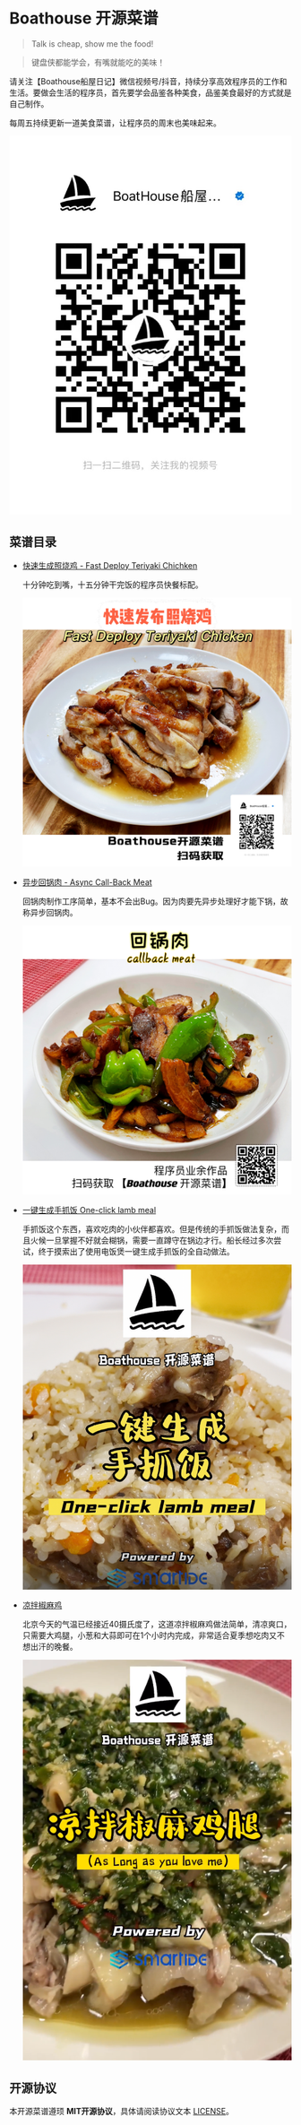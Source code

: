 # Boathouse 开源菜谱

> Talk is cheap, show me the food!

> 键盘侠都能学会，有嘴就能吃的美味！

请关注【Boathouse船屋日记】微信视频号/抖音，持续分享高效程序员的工作和生活。要做会生活的程序员，首先要学会品鉴各种美食，品鉴美食最好的方式就是自己制作。

每周五持续更新一道美食菜谱，让程序员的周末也美味起来。

![](docs/images/boathouse-code.jpg)

## 菜谱目录

- [快速生成照烧鸡 - Fast Deploy Teriyaki Chichken](docs/20220716-fastchichken/index.md)
  
  十分钟吃到嘴，十五分钟干完饭的程序员快餐标配。
  
  ![](docs/20220716-fastchichken/images/fastchicken.JPG)

- [异步回锅肉 - Async Call-Back Meat](docs/20220709-async-callback-meat/index.md)

  回锅肉制作工序简单，基本不会出Bug。因为肉要先异步处理好才能下锅，故称异步回锅肉。

  ![](docs/20220709-async-callback-meat/images/async-callback-meat.jpg)

- [一键生成手抓饭 One-click lamb meal](docs/20220630-oneclicklumbmeal/index.md)

  手抓饭这个东西，喜欢吃肉的小伙伴都喜欢。但是传统的手抓饭做法复杂，而且火候一旦掌握不好就会糊锅，需要一直蹲守在锅边才行。船长经过多次尝试，终于摸索出了使用电饭煲一键生成手抓饭的全自动做法。

  ![](docs/20220630-oneclicklumbmeal/images/one-click-lambmeal.png)

- [凉拌椒麻鸡](docs/20220624-jiaomachicken/index.md)

  北京今天的气温已经接近40摄氏度了，这道凉拌椒麻鸡做法简单，清凉爽口，只需要大鸡腿，小葱和大蒜即可在1个小时内完成，非常适合夏季想吃肉又不想出汗的晚餐。

  ![](docs/20220624-jiaomachicken/images/chicken001.png)


## 开源协议

本开源菜谱遵顼 **MIT开源协议**，具体请阅读协议文本 [LICENSE](/LICENSE)。